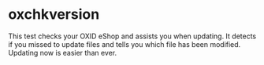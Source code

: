 oxchkversion
============

 This test checks your OXID eShop and assists you when updating. It detects if you missed to update files and tells you which file has been modified. Updating now is easier than ever.